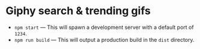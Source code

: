 # Giphy search & trending gifs

- `npm start` — This will spawn a development server with a default port of `1234`.
- `npm run build` — This will output a production build in the `dist` directory.